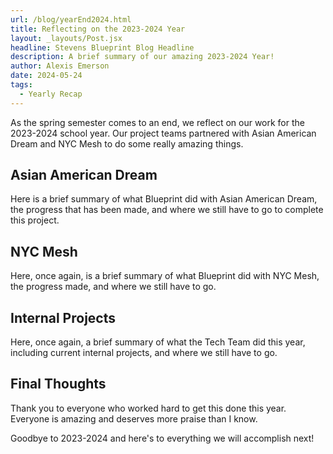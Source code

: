 ```yaml
---
url: /blog/yearEnd2024.html
title: Reflecting on the 2023-2024 Year
layout: _layouts/Post.jsx
headline: Stevens Blueprint Blog Headline
description: A brief summary of our amazing 2023-2024 Year!
author: Alexis Emerson
date: 2024-05-24
tags:
  - Yearly Recap
---
```


As the spring semester comes to an end, we reflect on our work for the 2023-2024 school year. Our project teams partnered with Asian American Dream and NYC Mesh to do some really amazing things.

## Asian American Dream

Here is a brief summary of what Blueprint did with Asian American Dream, the progress that has been made, and where we still have to go to complete this project.

## NYC Mesh

Here, once again, is a brief summary of what Blueprint did with NYC Mesh, the progress made, and where we still have to go.

## Internal Projects

Here, once again, a brief summary of what the Tech Team did this year, including current internal projects, and where we still have to go.

## Final Thoughts

Thank you to everyone who worked hard to get this done this year. Everyone is amazing and deserves more praise than I know.

Goodbye to 2023-2024 and here's to everything we will accomplish next!

